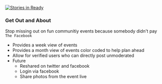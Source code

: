 [![Stories in Ready](https://badge.waffle.io/ninjapanzer/get_out_and_about.png?label=ready&title=Ready)](https://waffle.io/ninjapanzer/get_out_and_about)
### Get Out and About

Stop missing out on fun communitiy events because somebody didn't pay `The Facebook`

- Provides a week view of events
- Provides a month view of events color coded to help plan ahead
- Allow for verified users who can directly post unmoderated
- Future
  - Reshared on twitter and facebook
  - Login via facebook
  - Share photos from the event live
